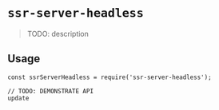 # `ssr-server-headless`

> TODO: description

## Usage

```
const ssrServerHeadless = require('ssr-server-headless');

// TODO: DEMONSTRATE API
update
```
